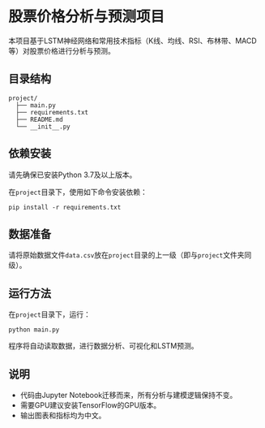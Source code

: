 # 股票价格分析与预测项目

本项目基于LSTM神经网络和常用技术指标（K线、均线、RSI、布林带、MACD等）对股票价格进行分析与预测。

## 目录结构

```
project/
  ├── main.py
  ├── requirements.txt
  ├── README.md
  └── __init__.py
```

## 依赖安装

请先确保已安装Python 3.7及以上版本。

在`project`目录下，使用如下命令安装依赖：

```
pip install -r requirements.txt
```

## 数据准备

请将原始数据文件`data.csv`放在`project`目录的上一级（即与`project`文件夹同级）。

## 运行方法

在`project`目录下，运行：

```
python main.py
```

程序将自动读取数据，进行数据分析、可视化和LSTM预测。

## 说明

- 代码由Jupyter Notebook迁移而来，所有分析与建模逻辑保持不变。
- 需要GPU建议安装TensorFlow的GPU版本。
- 输出图表和指标均为中文。 